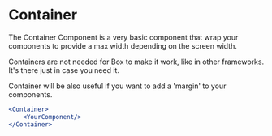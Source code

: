 # Container

The Container Component is a very basic component that wrap your components to provide a max width depending on the screen width.

Containers are not needed for Box to make it work, like in other frameworks. It's there just in case you need it.

Container will be also useful if you want to add a 'margin' to your components.

```jsx
<Container>
    <YourComponent/>
</Container>
```